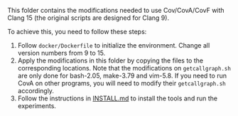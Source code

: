 This folder contains the modifications needed to use Cov/CovA/CovF with Clang 15 (the original scripts are designed for Clang 9).

To achieve this, you need to follow these steps:

1. Follow `docker/Dockerfile` to initialize the environment. Change all version numbers from 9 to 15.
2. Apply the modifications in this folder by copying the files to the corresponding locations. Note that the modifications on `getcallgraph.sh` are only done for bash-2.05, make-3.79 and vim-5.8. If you need to run CovA on other programs, you will need to modify their `getcallgraph.sh` accordingly.
3. Follow the instructions in [INSTALL.md](../INSTALL.md) to install the tools and run the experiments.
